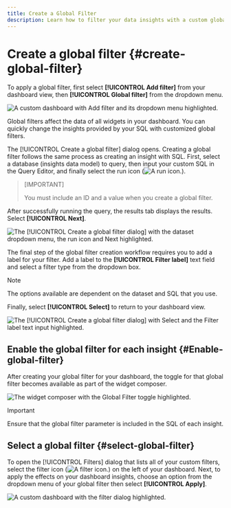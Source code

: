 ```yaml
---
title: Create a Global Filter
description: Learn how to filter your data insights with a custom globally applied filter.
---
```

# Create a global filter {#create-global-filter}

To apply a global filter, first select **[!UICONTROL Add filter]** from your dashboard view, then **[!UICONTROL Global filter]** from the dropdown menu. 

![A custom dashboard with Add filter and its dropdown menu highlighted.](../../images/customizable-insights/sql-workflow/add-filter.png)

Global filters affect the data of all widgets in your dashboard. You can quickly change the insights provided by your SQL with customized global filters.

The [!UICONTROL Create a global filter] dialog opens. Creating a global filter follows the same process as creating an insight with SQL. First, select a database (insights data model) to query, then input your custom SQL in the Query Editor, and finally select the run icon (![A run icon.](../../images/customizable-insights/sql-workflow/run-icon.png)). 

>[IMPORTANT]
>
>You must include an ID and a value when you create a global filter.

After successfully running the query, the results tab displays the results. Select **[!UICONTROL Next]**.

![The [!UICONTROL Create a global filter dialog] with the dataset dropdown menu, the run icon and Next highlighted.](../../images/customizable-insights/sql-workflow/global-filter.png)

The final step of the global filter creation workflow requires you to add a label for your filter. Add a label to the **[!UICONTROL Filter label]** text field and select a filter type from the dropdown box. 

>[!NOTE]
>
>The options available are dependent on the dataset and SQL that you use. 

Finally, select **[!UICONTROL Select]** to return to your dashboard view.

![The [!UICONTROL Create a global filter dialog] with Select and the Filter label text input highlighted.](../../images/customizable-insights/sql-workflow/global-filter-label.png)

## Enable the global filter for each insight {#Enable-global-filter}

After creating your global filter for your dashboard, the toggle for that global filter becomes available as part of the widget composer.

![The widget composer with the Global Filter toggle highlighted.](../../images/customizable-insights/sql-workflow/global-filter-consent.png)

>[!IMPORTANT]
>
>Ensure that the global filter parameter is included in the SQL of each insight.

## Select a global filter {#select-global-filter}

To open the [!UICONTROL Filters] dialog that lists all of your custom filters, select the filter icon (![A filter icon.](../../images/customizable-insights/sql-workflow/filter.png)) on the left of your dashboard. Next, to apply the effects on your dashboard insights, choose an option from the dropdown menu of your global filter then select **[!UICONTROL Apply]**.

![A custom dashboard with the filter dialog highlighted.](../../images/customizable-insights/sql-workflow/custom-filters.png)
